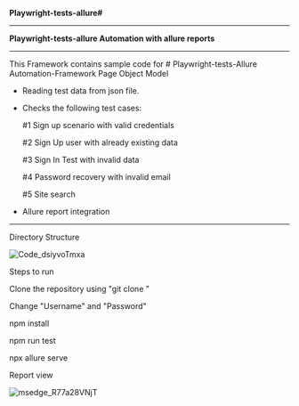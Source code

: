 **Playwright-tests-allure#**
____
**Playwright-tests-allure Automation with allure reports**
____

This Framework contains sample code for # Playwright-tests-Allure Automation-Framework
Page Object Model

- Reading test data from json file.

- Checks the following test cases:

    #1 Sign up scenario with valid credentials

    #2 Sign Up user with already existing data

    #3 Sign In Test with invalid data

    #4 Password recovery with invalid email

    #5 Site search


- Allure report integration
____

Directory Structure 






![Code_dsiyvoTmxa](https://user-images.githubusercontent.com/109829632/191490388-2f6289dd-5372-480e-a7f4-44c7325c112e.png)



Steps to run

Clone the repository using "git clone "

Change "Username" and "Password"


npm install

npm run test

npx allure serve

Report view

![msedge_R77a28VNjT](https://user-images.githubusercontent.com/109829632/191489693-23bb1e8c-4c3e-4bef-843f-87bf8f850a75.png)


